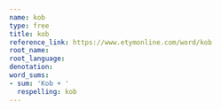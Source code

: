 ```yaml
---
name: kob
type: free
title: kob
reference_link: https://www.etymonline.com/word/kob
root_name: 
root_language: 
denotation: 
word_sums:
- sum: 'Kob + '
  respelling: kob
---
```

